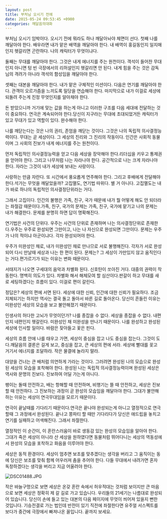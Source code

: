 ```yaml
---
layout: post
title: 부처님 오시기 전에
date: 2015-05-24 09:53:45 +0900
categories: 깨달음의대화
---
```

부처님 오시기 임박이다. 오시기 전에 뭐라도 하나 깨달아놔야 체면이 선다. 첫째 나를 깨달아야 한다. 배우라면 내가 맡은 배역을 깨달아야 한다. 내 배역이 홍길동인지 일지매인지 헷갈리면 곤란하다. 나의 캐릭터가 무엇이냐다.

  


둘째는 무대를 깨달아야 한다. 그것은 내게 에너지를 주는 원천이다. 객석이 들어찬 무대인지 아니면 텅 빈 극장에서의 리허설인지 헷갈리면 안 된다. 내게 힘을 주는 것은 감독님의 격려가 아니라 객석의 함성임을 깨달아야 한다.

  


셋째는 대본을 깨달아야 한다. 내가 맡은 구체적인 미션이다. 다음은 연기를 깨달아야 한다. 관객이 오르가즘을 느끼도록 밀당을 연습해야 한다. 마지막으로 내가 이걸로 세상에 되돌려 주는게 진정 무엇인지를 알아채야 한다.

  


돈 받았으니까 거기에 맞는 값을 하는게 아니고 이러한 구조를 다음 세대에 전달하는 것이 중요하다. 연극은 계속되어야 한다.당신이 지구라는 무대에 초대되었거든 캐릭터가 있고 무대가 있고 역할이 있다. 완수해야 한다.

  


나를 깨닫는다는 것은 나의 권리, 존엄을 깨닫는 것이다. 그것은 나의 독립적 의사결정능력이다. 무대는 곧 세상이다. 그 세상의 진리와 그 진리의 작동이다. 인간은 사회적 동물이며 그 사회의 진보가 내게 에너지를 주는 원천이다.

  


먼저 독립적인 의사결정능력을 얻고 다음 세상을 장악해야 한다.리더십을 키우고 통제권을 얻어야 한다. 그리고 나무처럼 나는 자라나야 한다. 공간적으로 나는 크게 자라나야 한다. 자라는 그것이 내가 세상에 보내는 사랑이다.

  


사랑하는 만큼 자란다. 또 시간에서 풍요롭게 연주해야 한다. 그리고 후배에게 전달해야 한다.석가는 무엇을 깨달았을까? 고집멸도, 연기법 따위다. 별 거 아니다. 고집멸도는 내가 바로 하나의 독립적인 의사결정단위라는 거다.

  


그래서 고집이다. 인간의 불행은 가족, 친구, 국가 때문에 내가 뭘 어떻게 해도 안 되더라는 좌절감 때문이다.가족, 친구, 국가의 문제는 가족, 친구, 국가에 맡기고 나의 문제는 내가 해결한다. 문제를 분명히 하면 답이 명확해진다.

  


연기법은 사건의 단위다. 우주는 사건의 단위로 존재하며 나는 의사결정단위로 존재한다.우주는 우주로 완성되면 그만이고, 나는 나 자신으로 완성되면 그만이다. 문제는 우주가 나의 적이냐 아군이냐다. 각자 완성되어야 한다.

  


우주가 미완성인 채로, 내가 미완성인 채로 만나므로 서로 불행해진다. 각자가 서로 완성되어 다시 만날때 세상과 나는 한 편이 된다. 문제는? 그 세상이 가만있지 않고 움직인다는 거다.편가르기가 되는 이유는 변화 때문이다.

  


서태지가 나오면 구세대의 음악과 차별화 된다. 신호탄이 쏘아진 거다. 대중의 권력이 작동한다. 명백히 의도가 있다. 차별화 해서 해체모여 할 심산이다.판갈이 하고 무대를 새로 세팅하겠다는 흐름이 있다. 이걸로 편이 갈린다.

  


정답은? 세상의 편에 서면 된다. 세상에 대한 신뢰, 인간에 대한 신뢰가 필요하다. 조금 지체되기는 하지만 역사는 결국 돌고 돌아서 바른 길로 돌아온다. 당신이 흔들린 이유는 미완성인 세상의 모습을 보고 불안해졌기 때문이다.

  


인생사의 허다한 고뇌가 무엇이던가? 나를 종잡을 수 없다. 세상을 종잡을 수 없다. 내편인지 네편인지 헷갈린다. 미완성인 채 미완성을 만나기 때문이다. 나를 완성하고 완성된 세상에 인사할 일이다. 바람은 잦아들고 꽃은 핀다.

  


세상의 흐름 안에 나를 태우고 가면, 세상이 중심을 잡고 나도 중심을 잡는다. 그것이 도다.깨달음의 결론은 길게 보고, 중심을 잡고, 큰 세상의 편에 서라. 세상에 빨대를 꽂고 거기서 에너지를 조달하라. 작은 물결에 놀라지 말라.

  


대양을 건너는 큰 배처럼 의연하게 가라는 것이다. 그러려면 완성된 나의 모습으로 완성된 세상의 모습을 포착해야 한다. 완성된 나는 독립적 의사결정능력이며 완성된 세상은 역사와 문명의 진보다. 진보하여 어딜 가는게 아니다.

  


팽이는 돌때 안전하고, 배는 항해할 때 안전하며, 비행기는 뜰 때 안전하고, 세상은 진보할 때 안전하다. 그 진보하는 과정이 곧 완성의 모습임을 깨달아야 한다. 그대가 불안해 하는 이유는 세상이 연극무대임을 모르기 때문이다.

  


연극이 끝날때를 기다리기 때문이다.연극은 끝나야 완성되는게 아니고 열정적으로 연극할때 그 과정에서 완성된다. 끝나고 쫑파티 할 때만 기다리다가 당신은 애드립을 놓치고 연기를 실패하고 어색해진다. 그래서 좌절한다.

  


열정적인 이 순간이, 이 혼란스러움이 바로 생동감 있는 완성의 모습임을 알아야 한다. 그대가 죽은 세상이 아니라 산 세상을 원하였다면 동물처럼 뛰어다니는 세상의 역동성에서 완성의 모습을 포착하고 화음을 이루어야 한다.

  


세상은 동적 환경이다. 세상이 멈추면 보조를 맞추겠다는 생각을 버리고 그 움직이는 동에 당신은 보조를 맞춰 함께 어우러져 춤을 추어야 한다. 다들 무대에서 내려가면 혼자 독창하겠다는 생각을 버리고 지금 어울려야 한다.

  


  


![DSC01488.JPG](/assets/attach/images/198/431/594/DSC01488.JPG)

  


작은 바늘구멍으로 보면 세상은 온갖 혼란 속에서 허우적대는 것처럼 보이지만 큰 마음으로 보면 세상은 정확히 제 갈 길로 가고 있습니다. 우리들의 21세기는 나름대로 완성되어 있습니다. 당신이 손에 들고 있는 대본의 다음 페이지에 무엇이 씌어져 있을지 뻔한 것입니다. 기승전결로 가는 법인데 반전이 있기 직전에 좌절한다면 유주얼 서스펙트를 보다가 중간에 극장에서 빠져나온 꼴입니다. 끝까지 보세요.
